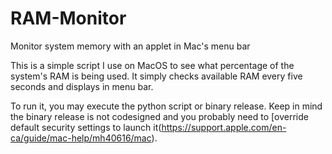 # RAM-Monitor
Monitor system memory with an applet in Mac's menu bar

This is a simple script I use on MacOS to see what percentage of the system's RAM is being used. It simply checks available RAM every five seconds and displays in menu bar.

To run it, you may execute the python script or binary release. Keep in mind the binary release is not codesigned and you probably need to [override default security settings to launch it(https://support.apple.com/en-ca/guide/mac-help/mh40616/mac). 

